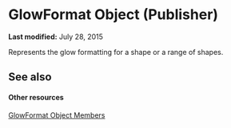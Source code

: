 
# GlowFormat Object (Publisher)

 **Last modified:** July 28, 2015

Represents the glow formatting for a shape or a range of shapes.

## See also


#### Other resources


 [GlowFormat Object Members](282a36d8-da17-7922-07da-cdd2b64a20c1.md)
